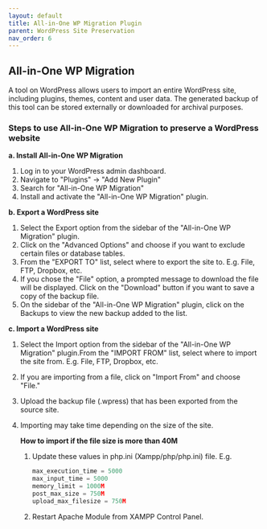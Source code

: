 ```yaml
---
layout: default
title: All-in-One WP Migration Plugin
parent: WordPress Site Preservation
nav_order: 6
---
```


## All-in-One WP Migration
A tool on WordPress allows users to import an entire WordPress site, including plugins, themes, content and user data. The generated backup of this tool can be stored externally or downloaded for archival purposes.

### Steps to use All-in-One WP Migration to preserve a WordPress website

**a. Install All-in-One WP Migration**
1. Log in to your WordPress admin dashboard. 
2. Navigate to "Plugins" -> "Add New Plugin" 
3. Search for "All-in-One WP Migration" 
4. Install and activate the "All-in-One WP Migration" plugin. 

**b. Export a WordPress site** 

1. Select the Export option from the sidebar of the "All-in-One WP Migration" plugin. 
2. Click on the "Advanced Options" and choose if you want to exclude certain files or database tables. 
3. From the "EXPORT TO" list, select where to export the site to. E.g. File, FTP, Dropbox, etc. 
4. If you chose the "File" option, a prompted message to download the file will be displayed. Click on the "Download" button if you want to save a copy of the backup file. 
5. On the sidebar of the "All-in-One WP Migration" plugin, click on the Backups to view the new backup added to the list. 

**c. Import a WordPress site** 

1. Select the Import option from the sidebar of the "All-in-One WP Migration" plugin.From the "IMPORT FROM" list, select where to import the site from. E.g. File, FTP, Dropbox, etc. 
2. If you are importing from a file, click on "Import From" and choose "File." 
3. Upload the backup file (.wpress) that has been exported from the source site. 
4. Importing may take time depending on the size of the site. 

    **How to import if the file size is more than 40M**
    1. Update these values in php.ini (Xampp/php/php.ini) file. E.g. 
        ```ts
        max_execution_time = 5000 
        max_input_time = 5000 
        memory_limit = 1000M 
        post_max_size = 750M 
        upload_max_filesize = 750M 
        ```
    2. Restart Apache Module from XAMPP Control Panel. 